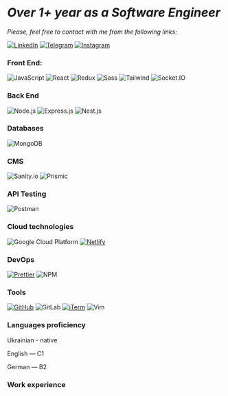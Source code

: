 <h1><b><em/>Over 1+ year as a Software Engineer</em></b></h1>

<em>Please, feel free to contact with me from the following links:</em>

[![LinkedIn](https://img.shields.io/badge/LinkedIn-Danyil%20Kurka-blue?style=for-the-badge&logo=linkedin&logoColor=white)](https://www.linkedin.com/in/danyil-kurka-8bb791217/)
[![Telegram](https://img.shields.io/badge/Telegram-@tribeofdanel-blue?style=for-the-badge&logo=telegram&logoColor=white)](https://t.me/tribeofdanel)
[![Instagram](https://img.shields.io/badge/Instagram-%40daniel__vadimovich-%23E4405F?style=for-the-badge&logo=instagram&logoColor=white&labelColor=%23fd1d1d&logoWidth=20)](https://www.instagram.com/daniel_vadimovich/)




### Front End:
![JavaScript](https://img.shields.io/badge/Javascript-black.svg?logo=javascript)
![React](https://img.shields.io/badge/React-000?&logo=React)
![Redux](https://img.shields.io/badge/Redux-black.svg?logo=redux)
![Sass](https://img.shields.io/badge/Sass-black.svg?logo=sass)
![Tailwind](https://img.shields.io/badge/Tailwind_CSS-2.2-38B2AC?style=flat-square&logo=tailwind-css&logoColor=white&logoWidth=40)
![Socket.IO](https://img.shields.io/badge/Socket.IO-4.4.1-010101?style=flat-square&logo=socket-dot-io&logoColor=white)
### Back End
![Node.js](https://img.shields.io/badge/-Node.js-000?&logo=node.js)
![Express.js](https://img.shields.io/badge/-Express.js-000000?style=flat-square&logo=express&logoColor=green)
![Nest.js](https://img.shields.io/badge/-Nest.js-fffff?style=flat-square&logo=nestjs&logoColor=red&color=black)
### Databases
![MongoDB](https://img.shields.io/badge/-MongoDB-000?&logo=mongodb)
### CMS
![Sanity.io](https://img.shields.io/badge/Sanity.io-2021-1E1E1E?style=flat-square&logo=sanity&logoColor=#F7DF1E)
![Prismic](https://img.shields.io/badge/Prismic-2021-5163BA?style=flat-square&logo=prismic&logoColor=white)
### API Testing
![Postman](https://img.shields.io/badge/-Postman-00000?style=flat-square&logo=postman&logoColor=white&color=black)
### Cloud technologies
![Google Cloud Platform](https://img.shields.io/badge/-Google%20Cloud%20Platform-00000?style=flat-square&logo=google-cloud&logoColor=green&color=black)
[![Netlify](https://img.shields.io/badge/-Netlify-000000?style=flat-square&logo=netlify&logoColor=white)](https://www.netlify.com/)
### DevOps
[![Prettier](https://img.shields.io/badge/-Prettier-000000?style=flat-square&logo=prettier&logoColor=yellow)](https://prettier.io/)
![NPM](https://img.shields.io/badge/-NPM-00000?style=flat-square&logo=npm&logoColor=white&color=black)
### Tools
[![GitHub](https://img.shields.io/badge/GitHub-%2312100E.svg?logo=github&logoColor=white)](https://github.com/)
![GitLab](https://img.shields.io/badge/GitLab-black.svg?style=flat-square&logo=gitlab&logoColor=white)
[![iTerm](https://img.shields.io/badge/iTerm-000000?style=flat-square&logo=iterm2)](https://iterm2.com/)
![Vim](https://img.shields.io/badge/Vim-brightgreen?style=flat-square&logo=vim&logoColor=white)






### Languages proficiency
Ukrainian - native

English — C1

German — B2

### Work experience















